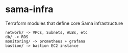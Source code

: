 # sama-infra

Terraform modules that define core Sama infrastructure


```
network/ -> VPCs, Subnets, ALBs, etc
db/ -> RDS
monitoring/ -> prometheus + grafana 
bastion/ -> bastion EC2 instance
```